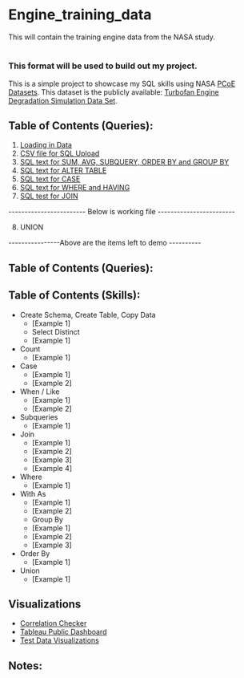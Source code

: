# Engine_training_data
This will contain the training engine data from the NASA study.  
# 
### This format will be used to build out my project. 

This is a simple project to showcase my SQL skills using NASA [PCoE Datasets](https://ti.arc.nasa.gov/tech/dash/groups/pcoe/prognostic-data-repository/). This dataset is the publicly available: [Turbofan Engine Degradation Simulation Data Set](https://ti.arc.nasa.gov/tech/dash/groups/pcoe/prognostic-data-repository/publications/#turbofan).


## Table of Contents (Queries):
1. [Loading in Data](https://github.com/fischtank44/Engine_training_data/blob/master/SQL_FILES/Import_engine_data.txt)
2. [CSV file for SQL Upload](https://github.com/fischtank44/Engine_training_data/blob/master/train_FD001-variation%20formulas.csv)
3. [SQL text for SUM, AVG, SUBQUERY, ORDER BY and GROUP BY](https://github.com/fischtank44/Engine_training_data/blob/master/SQL_FILES/SQL_sample_STD_DEV.sql)
4. [SQL text for ALTER TABLE](https://github.com/fischtank44/Engine_training_data/blob/master/SQL_FILES/SQL_alter_table.txt)
5. [SQL text for CASE](https://github.com/fischtank44/Engine_training_data/blob/master/SQL_FILES/CASE_find_last_10.sql)
6. [SQL text for WHERE and HAVING](https://github.com/fischtank44/Engine_training_data/blob/master/SQL_FILES/SQL_WHERE_HAVING.sql)
7. [SQL test for JOIN](https://github.com/fischtank44/Engine_training_data/blob/master/SQL_FILES/SQL_JOIN_rul_test_fd01.sql)


------------------------ Below is working file ------------------------

8. UNION

----------------Above are the items left to demo ----------


## Table of Contents (Queries):

## Table of Contents (Skills):
* Create Schema, Create Table, Copy Data
  * [Example 1]
  * Select Distinct
  * [Example 1]
* Count
  * [Example 1]
* Case
  * [Example 1]
  * [Example 2]
* When / Like
  * [Example 1]
  * [Example 2]
* Subqueries
  * [Example 1]
* Join
  * [Example 1]
  * [Example 2]
  * [Example 3]
  * [Example 4]
* Where
  * [Example 1]
* With As
  * [Example 1]
  * [Example 2]
  * Group By
  * [Example 1]
  * [Example 2]
  * [Example 3]
* Order By
  * [Example 1]
* Union
  * [Example 1]
  
  
## Visualizations
* [Correlation Checker](https://public.tableau.com/profile/steven.fischbach#!/vizhome/Finalproject-correlationonly/CorrelationChecker)
* [Tableau Public Dashboard](https://public.tableau.com/profile/steven.fischbach#!/vizhome/Finalproject-v1_7wBPR/Playbyplayforward)
* [Test Data Visualizations](https://public.tableau.com/profile/steven.fischbach#!/vizhome/FinalProject-testofthetestdata/BigFormulaTestSheet)
 


## Notes:

